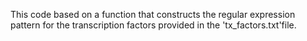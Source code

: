 This code based on a function that constructs the regular expression pattern for the transcription factors provided in the 'tx_factors.txt'file.
